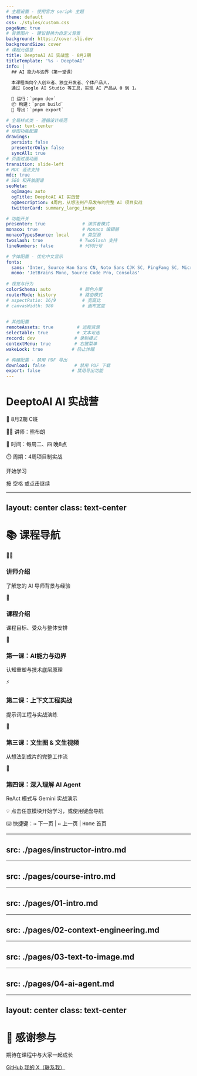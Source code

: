 ```yaml
---
# 主题设置 - 使用官方 seriph 主题
theme: default
css: ./styles/custom.css
pageNum: true
# 背景图片 - 建议替换为自定义背景
background: https://cover.sli.dev
backgroundSize: cover
# 课程元信息
title: DeeptoAI AI 实战营 · 8月2期
titleTemplate: '%s - DeeptoAI'
info: |
  ## AI 能力与边界（第一堂课）
  
  本课程面向个人创业者、独立开发者、个体产品人，
  通过 Google AI Studio 等工具，实现 AI 产品从 0 到 1。

  🚀 运行：`pnpm dev`  
  📦 构建：`pnpm build`  
  📄 导出：`pnpm export`

# 全局样式类 - 遵循设计规范
class: text-center
# 绘图功能配置
drawings:
  persist: false
  presenterOnly: false
  syncAll: true
# 页面过渡动画
transition: slide-left
# MDC 语法支持
mdc: true
# SEO 和开放图谱
seoMeta:
  ogImage: auto
  ogTitle: DeeptoAI AI 实战营
  ogDescription: 4周内，从想法到产品发布的完整 AI 项目实战
  twitterCard: summary_large_image

# 功能开关
presenter: true              # 演讲者模式
monaco: true                 # Monaco 编辑器
monacoTypesSource: local     # 类型源
twoslash: true              # TwoSlash 支持
lineNumbers: false          # 代码行号

# 字体配置 - 优化中文显示
fonts:
  sans: 'Inter, Source Han Sans CN, Noto Sans CJK SC, PingFang SC, Microsoft YaHei'
  mono: 'JetBrains Mono, Source Code Pro, Consolas'
  
# 视觉与行为
colorSchema: auto           # 颜色方案
routerMode: history         # 路由模式
# aspectRatio: 16/9          # 宽高比
# canvasWidth: 980           # 画布宽度

  
# 其他配置
remoteAssets: true         # 远程资源
selectable: true           # 文本可选
record: dev               # 录制模式
contextMenu: true         # 右键菜单
wakeLock: true           # 防止休眠

# 构建配置 - 禁用 PDF 导出
download: false           # 禁用 PDF 下载
export: false            # 禁用导出功能
---
```


# DeeptoAI AI 实战营

<div class="mt-8">
  <div class="text-4xl font-bold text-primary mb-4">
    🚀 8月2期 C班
  </div>
  
  <div class="text-2xl text-gray-600 space-y-2">
    <p>👨‍🏫 讲师：熊布朗</p>
    <p>📅 时间：每周二、四 晚8点</p>
    <p>⏱️ 周期：4周项目制实战</p>
  </div>
</div>

<div class="absolute bottom-10 left-0 right-0">
  <div @click="$slidev.nav.next" class="inline-flex items-center gap-2 px-6 py-3 rounded-full bg-primary/10 hover:bg-primary/20 transition-colors cursor-pointer">
    <span class="text-lg">开始学习</span>
    <carbon:arrow-right class="text-xl" />
  </div>
  
  <p class="mt-4 text-sm text-gray-500">
    按 <kbd class="px-2 py-1 rounded bg-gray-200">空格</kbd> 或点击继续
  </p>
</div>

<!--
演讲者笔记：
- 欢迎学员，营造轻松氛围
- 简单介绍课程安排
- 确认大家能看到画面和听到声音
-->

---
layout: center
class: text-center
---

# 📚 课程导航

<div class="grid grid-cols-2 gap-3 mt-6 max-w-4xl mx-auto">

<div @click="$slidev.nav.next()" class="group cursor-pointer p-3 rounded-lg border-2 border-gray-200 hover:border-primary hover:bg-primary/5 transition-all">
  <div class="text-2xl mb-1">👨‍🏫</div>
  <h3 class="text-base font-semibold mb-1 group-hover:text-primary">讲师介绍</h3>
  <p class="text-gray-600 text-xs leading-tight">了解您的 AI 导师背景与经验</p>
</div>

<div @click="$slidev.nav.go($slidev.nav.currentPage + 4)" class="group cursor-pointer p-3 rounded-lg border-2 border-gray-200 hover:border-primary hover:bg-primary/5 transition-all">
  <div class="text-2xl mb-1">🎯</div>
  <h3 class="text-base font-semibold mb-1 group-hover:text-primary">课程介绍</h3>
  <p class="text-gray-600 text-xs leading-tight">课程目标、受众与整体安排</p>
</div>

<div @click="$slidev.nav.go($slidev.nav.currentPage + 22)" class="group cursor-pointer p-3 rounded-lg border-2 border-gray-200 hover:border-primary hover:bg-primary/5 transition-all">
  <div class="text-2xl mb-1">🧠</div>
  <h3 class="text-base font-semibold mb-1 group-hover:text-primary">第一课：AI能力与边界</h3>
  <p class="text-gray-600 text-xs leading-tight">认知重塑与技术底层原理</p>
</div>

<div @click="$slidev.nav.go($slidev.nav.currentPage + 52)" class="group cursor-pointer p-3 rounded-lg border-2 border-gray-200 hover:border-primary hover:bg-primary/5 transition-all">
  <div class="text-2xl mb-1">⚡</div>
  <h3 class="text-base font-semibold mb-1 group-hover:text-primary">第二课：上下文工程实战</h3>
  <p class="text-gray-600 text-xs leading-tight">提示词工程与实战演练</p>
</div>

<div @click="$slidev.nav.go($slidev.nav.currentPage + 88)" class="group cursor-pointer p-3 rounded-lg border-2 border-gray-200 hover:border-primary hover:bg-primary/5 transition-all">
  <div class="text-2xl mb-1">🎨</div>
  <h3 class="text-base font-semibold mb-1 group-hover:text-primary">第三课：文生图 & 文生视频</h3>
  <p class="text-gray-600 text-xs leading-tight">从想法到成片的完整工作流</p>
</div>

<div @click="$slidev.nav.go($slidev.nav.currentPage + 114)" class="group cursor-pointer p-3 rounded-lg border-2 border-gray-200 hover:border-primary hover:bg-primary/5 transition-all">
  <div class="text-2xl mb-1">🤖</div>
  <h3 class="text-base font-semibold mb-1 group-hover:text-primary">第四课：深入理解 AI Agent</h3>
  <p class="text-gray-600 text-xs leading-tight">ReAct 模式与 Gemini 实战演示</p>
</div>

</div>

<div class="mt-4 text-xs text-gray-500 text-center space-y-1">
<p>💡 点击任意模块开始学习，或使用键盘导航</p>
<p>⌨️ 快捷键：<kbd class="px-1 py-0.5 bg-gray-200 rounded text-xs">→</kbd> 下一页 | <kbd class="px-1 py-0.5 bg-gray-200 rounded text-xs">←</kbd> 上一页 | <kbd class="px-1 py-0.5 bg-gray-200 rounded text-xs">Home</kbd> 首页</p>
</div>

<!--
演讲者笔记：
- 根据课程进度选择对应模块
- 可以跳转到任意章节开始讲课
- 建议按顺序进行完整课程
-->

---
src: ./pages/instructor-intro.md
---

---
src: ./pages/course-intro.md
---

---
src: ./pages/01-intro.md
---

---
src: ./pages/02-context-engineering.md
---

---
src: ./pages/03-text-to-image.md
---

---
src: ./pages/04-ai-agent.md
---

<!-- 完全移除了对策略页面的引用，因为HTML标签嵌套问题导致构建错误 -->
<!-- 占位注释，确保布局不被破坏 -->

---
layout: center
class: text-center
---

# 🙏 感谢参与

<div class="mt-8 space-y-4">
  <p class="text-2xl text-gray-600">期待在课程中与大家一起成长</p>
  
  <div class="flex justify-center gap-8 mt-12">
    <a href="https://github.com/foreveryh" target="_blank" class="flex items-center gap-2 text-gray-600 hover:text-primary transition-colors">
      <carbon:logo-github class="text-2xl" />
      <span>GitHub</span>
    </a>
    <a href="https://x.com/Stephen4171127" target="_blank" class="flex items-center gap-2 text-gray-600 hover:text-primary transition-colors">
      <carbon:logo-x class="text-2xl" />
      <span>我的 X（联系我）</span>
    </a>
  </div>
</div>

<PoweredBySlidev class="absolute bottom-10" />

<!--
演讲者笔记：
- 感谢大家的参与
- 提醒课后作业
- 预告下次课程内容
-->

